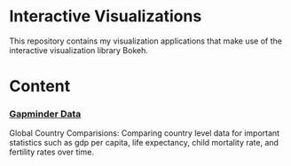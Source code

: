 # Interactive Visualizations
This repository contains my visualization applications that make use of the interactive visualization library Bokeh.

# Content
### [Gapminder Data]()
Global Country Comparisions: Comparing country level data for important statistics such as gdp per capita, life expectancy, child mortality rate, and fertility rates over time.
